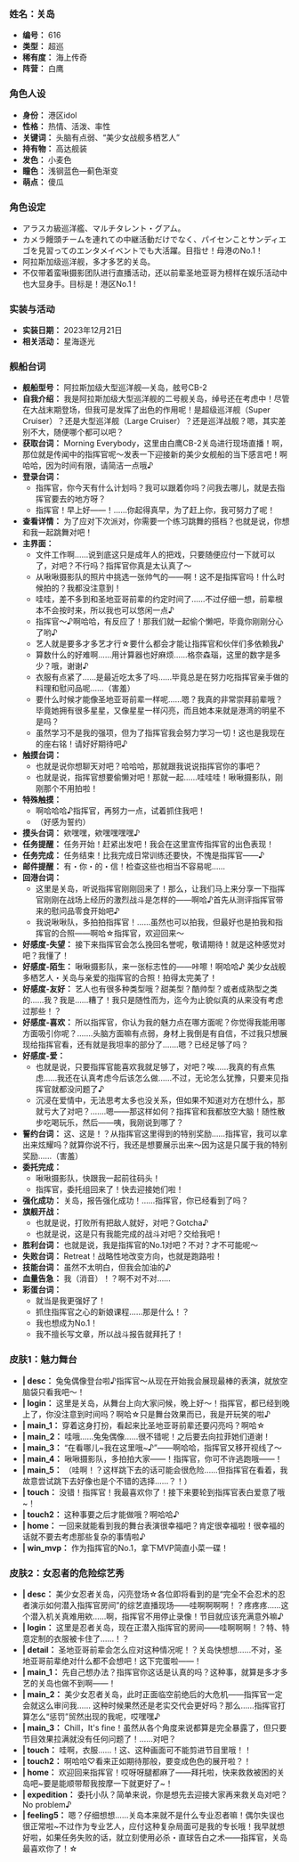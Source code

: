 ### 姓名：关岛
* **编号：** 616
* **类型：** 超巡
* **稀有度：** 海上传奇
* **阵营：** 白鹰


### 角色人设
* **身份：** 港区idol
* **性格：** 热情、活泼、率性
* **关键词：** 头脑有点弱、“美少女战舰多栖艺人”
* **持有物：** 高达舰装
* **发色：** 小麦色
* **瞳色：** 浅钢蓝色—蓟色渐变
* **萌点：** 傻瓜


### 角色设定
* アラスカ級巡洋艦、マルチタレント・グアム。
* カメラ饅頭チームを連れての中継活動だけでなく、パイセンことサンディエゴを見習ってのエンタメイベントでも大活躍。目指せ！母港のNo.1！
* 阿拉斯加级巡洋舰，多才多艺的关岛。
* 不仅带着蛮啾摄影团队进行直播活动，还以前辈圣地亚哥为榜样在娱乐活动中也大显身手。目标是！港区No.1 !


### 实装与活动
* **实装日期：** 2023年12月21日
* **相关活动：** 星海逐光


### 舰船台词
* **舰船型号：** 阿拉斯加级大型巡洋舰—关岛，舷号CB-2
* **自我介绍：** 我是阿拉斯加级大型巡洋舰的二号舰关岛，绰号还在考虑中！尽管在大战末期登场，但我可是发挥了出色的作用呢！是超级巡洋舰（Super Cruiser）？还是大型巡洋舰（Large Cruiser）？还是巡洋战舰？嗯，其实差别不大，随便哪个都可以吧？
* **获取台词：** Morning Everybody，这里由白鹰CB-2关岛进行现场直播！啊，那位就是传闻中的指挥官呢～发表一下迎接新的美少女舰船的当下感言吧！啊哈哈，因为时间有限，请简洁一点哦♪
* **登录台词：**
  * 指挥官，你今天有什么计划吗？我可以跟着你吗？问我去哪儿，就是去指挥官要去的地方呀？
  * 指挥官！早上好——！……你起得真早，为了赶上你，我可努力了呢！
* **查看详情：** 为了应对下次派对，你需要一个练习跳舞的搭档？也就是说，你想和我一起跳舞对吧！
* **主界面：**
  * 文件工作啊……说到底这只是成年人的把戏，只要随便应付一下就可以了，对吧？不行吗？指挥官你真是太认真了～
  * 从啾啾摄影队的照片中挑选一张帅气的——啊！这不是指挥官吗！什么时候拍的？我都没注意到！
  * 哇哇，差不多到和圣地亚哥前辈的约定时间了……不过仔细一想，前辈根本不会按时来，所以我也可以悠闲一点♪
  * 指挥官～♪啊哈哈，有反应了！那我们就一起偷个懒吧，毕竟你刚刚分心了哟♪
  * 艺人就是要多才多艺才行☆要什么都会才能让指挥官和伙伴们多依赖我♪
  * 算数什么的好难啊……用计算器也好麻烦……格奈森瑙，这里的数字是多少？哦，谢谢♪
  * 衣服有点紧了……是最近吃太多了吗……毕竟总是在努力吃指挥官亲手做的料理和慰问品呢……（害羞）
  * 要什么时候才能像圣地亚哥前辈一样呢……嗯？我真的非常崇拜前辈哦？毕竟她拥有很多星星，又像星星一样闪亮，而且她本来就是港湾的明星不是吗？
  * 虽然学习不是我的强项，但为了指挥官我会努力学习一切！这也是我现在的座右铭！请好好期待吧♪
* **触摸台词：**
  * 也就是说你想聊天对吧？哈哈哈，那就跟我说说指挥官你的事吧？
  * 也就是说，指挥官想要偷懒对吧！那就一起……哇哇哇！啾啾摄影队，刚刚那个不用拍啦！
* **特殊触摸：**
  * 啊哈哈哈♪指挥官，再努力一点，试着抓住我吧！
  * （好感为誓约）
* **摸头台词：** 欸嘿嘿，欸嘿嘿嘿嘿♪
* **任务提醒：** 任务开始！赶紧出发吧！我会在这里宣传指挥官的出色表现！
* **任务完成：** 任务结束！比我完成日常训练还要快，不愧是指挥官——♪
* **邮件提醒：** 有・你・的・信！检查这些也相当不容易呢……
* **回港台词：**
  * 这里是关岛，听说指挥官刚刚回来了！那么，让我们马上来分享一下指挥官刚刚在战场上经历的激烈战斗是怎样的——啊哈♪首先从测评指挥官带来的慰问品零食开始吧♪
  * 我说啾啾队，多拍拍指挥官！……虽然也可以拍我，但最好也是拍我和指挥官的合照——啊哈☆指挥官，欢迎回来～
* **好感度-失望：** 接下来指挥官会怎么挽回名誉呢，敬请期待！就是这种感觉对吧？我懂了！
* **好感度-陌生：** 啾啾摄影队，来一张标志性的——咔嚓！啊哈哈♪ 美少女战舰多栖艺人・关岛与亲爱的指挥官的合照！拍得太完美了！
* **好感度-友好：** 艺人也有很多种类型哦？甜美型？酷帅型？或者成熟型之类的……我？我是……糟了！我只是随性而为，迄今为止貌似真的从来没有考虑过那些！？
* **好感度-喜欢：** 所以指挥官，你认为我的魅力点在哪方面呢？你觉得我能用哪方面吸引你呢？.……头脑方面嘛有点弱，身材上我倒是有自信，不过我只想展现给指挥官看，还有就是我坦率的部分了.……嗯？已经足够了吗？
* **好感度-爱：**
  * 也就是说，只要指挥官能喜欢我就足够了，对吧？唉……我真的有点焦虑……我还在认真考虑今后该怎么做……不过，无论怎么犹豫，只要来见指挥官就都没问题了♪
  * 沉浸在爱情中，无法思考太多也没关系，但如果不知道对方在想什么，那就亏大了对吧？.……嗯——那这样如何？指挥官和我都放空大脑！随性散步吃喝玩乐，然后——咦，我刚说到哪了？
* **誓约台词：** 这、这是！？从指挥官这里得到的特别奖励……指挥官，我可以拿出来炫耀吗？就算你说不行，我还是想要展示出来～因为这是只属于我的特别奖励……（害羞）
* **委托完成：**
  * 啾啾摄影队，快跟我一起前往码头！
  * 指挥官，委托组回来了！快去迎接她们啦！
* **强化成功：** 关岛，报告强化成功！……指挥官，你已经看到了吗？
* **旗舰开战：**
  * 也就是说，打败所有把敌人就好，对吧？Gotcha♪
  * 也就是说，这是只有我能完成的战斗对吧？交给我吧！
* **胜利台词：** 也就是说，我是指挥官的No.1对吧？不对？才不可能呢～
* **失败台词：** Retreat！战略性地改变方向，也就是跑路啦！
* **技能台词：** 虽然不太明白，但我会加油的♪
* **血量告急：** 我（消音）！？啊不对不对……
* **彩蛋台词：**
  * 就当是我更强好了！
  * 抓住指挥官之心的新娘课程……那是什么！？
  * 我也想成为No.1！
  * 我不擅长写文章，所以战斗报告就拜托了！


### 皮肤1：魅力舞台
* **| desc：** 兔兔偶像登台啦♪指挥官～从现在开始我会展现最棒的表演，就放空脑袋只看我吧～！
* **| login：** 这里是关岛，从舞台上向大家问候，晚上好～！指挥官，都已经到晚上了，你没注意到时间吗？啊哈☆只是舞台效果而已，我是开玩笑的啦♪
* **| main_1：** 穿着这身打扮，看起来比圣地亚哥前辈还要闪亮吗？啊哈☆
* **| main_2：** 哇哦……兔兔偶像……很不错呢！之后要去向拉菲她们道谢！
* **| main_3：** “在看哪儿~我在这里哦~♪”——啊哈哈，指挥官又移开视线了～
* **| main_4：** 啾啾摄影队，多拍拍大家——！指挥官，你可不许逃跑哦——！
* **| main_5：** （哇啊！？这样跳下去的话可能会很危险……但指挥官在看着，我故意尝试跳下去好像也是个不错的选择……？！）
* **| touch：** 没错！指挥官！我最喜欢你了！接下来要轮到指挥官表白爱意了哦~！
* **| touch2：** 这种事要之后才能做哦？啊哈哈♪
* **| home：** 一回来就能看到我的舞台表演很幸福吧？肯定很幸福啦！很幸福的话就不要去考虑那些复杂的事情啦♪
* **| win_mvp：** 作为指挥官的No.1，拿下MVP简直小菜一碟！


### 皮肤2：女忍者的危险综艺秀
* **| desc：** 美少女忍者关岛，闪亮登场☆各位即将看到的是“完全不会忍术的忍者演示如何潜入指挥官房间”的综艺直播现场——哇啊啊啊啊！？疼疼疼……这个潜入机关真难用欸……啊，指挥官不用停止录像！节目就应该充满意外嘛♪
* **| login：** 这里是忍者关岛，现在正潜入指挥官的房间——哇啊啊啊！？特、特意定制的衣服被卡住了……！？
* **| detail：** 圣地亚哥前辈会怎么应对这种情况呢！？关岛快想想……不对，圣地亚哥前辈绝对什么都不会想吧！这下完蛋啦——！
* **| main_1：** 先自己想办法？指挥官你这话是认真的吗？这种事，就算是多才多艺的关岛也做不到啊——！
* **| main_2：** 美少女忍者关岛，此时正面临空前绝后的大危机——指挥官一定会就这么审问我…… 这种时候果然还是老实交代会更好吗？那么……指挥官打算怎么“惩罚”贸然出现的我呢，哎嘿嘿♪
* **| main_3：** Chill，It's fine！虽然从各个角度来说都算是完全暴露了，但只要节目效果拉满就没有任何问题了！……对吧？
* **| touch：** 哇啊，衣服……！这、这种画面可不能剪进节目里哦！！
* **| touch2：** 啊哈哈♡看来正如期待那般，要变成色色的展开啦？！
* **| home：** 欢迎回来指挥官！哎呀呀腿都麻了——拜托啦，快来救救被困的关岛吧~要是能顺带帮我按摩一下就更好了~！
* **| expedition：** 委托小队？简单来说，你是想先去迎接大家再来救关岛对吧？No problem♪
* **| feeling5：** 嗯？仔细想想……关岛本来就不是什么专业忍者嘛！偶尔失误也很正常啦~不过作为专业艺人，应付这种复杂局面可是我的专长哦！我早就想好啦，如果任务失败的话，就立刻使用必杀・直球告白之术——指挥官，关岛最喜欢你了！☆
